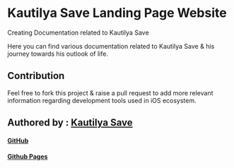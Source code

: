 # Kautilya Save Landing Page Website
Creating Documentation related to Kautilya Save

Here you can find various documentation related to Kautilya Save & his journey towards his outlook of life.

## Contribution
Feel free to fork this project & raise a pull request to add more relevant information regarding development tools used in iOS ecosystem.

## Authored by : [Kautilya Save](https://kautilya.design) 
#### [GitHub](https://github.com/SensehacK)
#### [Github Pages](https://sensehack.github.io/)
